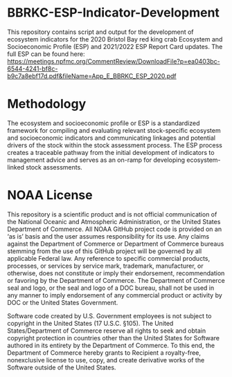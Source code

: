 # BBRKC-ESP-Indicator-Development
This repository contains script and output for the development of ecosystem indicators for the 2020 Bristol Bay red king crab Ecosystem and Socioeconomic Profile (ESP) and 2021/2022 ESP Report Card updates. The full ESP can be found here: https://meetings.npfmc.org/CommentReview/DownloadFile?p=ea0403bc-6544-4241-bf8c-b9c7a8ebf17d.pdf&fileName=App_E_BBRKC_ESP_2020.pdf

# Methodology 
The ecosystem and socioeconomic profile or ESP is a standardized framework for compiling and evaluating relevant stock-specific ecosystem and socioeconomic indicators and communicating linkages and potential drivers of the stock within the stock assessment process. The ESP process creates a traceable pathway from the initial development of indicators to management advice and serves as an on-ramp for developing ecosystem-linked stock assessments. 

# NOAA License
This repository is a scientific product and is not official communication of the National Oceanic and Atmospheric Administration, or the United States Department of Commerce. All NOAA GitHub project code is provided on an ‘as is’ basis and the user assumes responsibility for its use. Any claims against the Department of Commerce or Department of Commerce bureaus stemming from the use of this GitHub project will be governed by all applicable Federal law. Any reference to specific commercial products, processes, or services by service mark, trademark, manufacturer, or otherwise, does not constitute or imply their endorsement, recommendation or favoring by the Department of Commerce. The Department of Commerce seal and logo, or the seal and logo of a DOC bureau, shall not be used in any manner to imply endorsement of any commercial product or activity by DOC or the United States Government.

Software code created by U.S. Government employees is not subject to copyright in the United States (17 U.S.C. §105). The United States/Department of Commerce reserve all rights to seek and obtain copyright protection in countries other than the United States for Software authored in its entirety by the Department of Commerce. To this end, the Department of Commerce hereby grants to Recipient a royalty-free, nonexclusive license to use, copy, and create derivative works of the Software outside of the United States.

